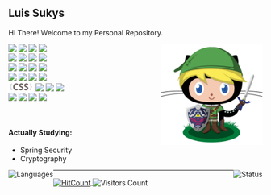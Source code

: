 ## Luis Sukys

<p>
  Hi There!
  Welcome to my Personal Repository.
</p>

<img width="40%" align="right" alt="Github" src="img/git_link.jpeg" />

<!-- Languages and tools. Check the  alignment.  Logos from: https://www.vectorlogo.zone or https://simpleicons.org/ -->
<p>
  <code><img width="10%" src="https://www.vectorlogo.zone/logos/java/java-ar21.svg"></code>
  <code><img width="10%" src="https://www.vectorlogo.zone/logos/springio/springio-ar21.svg"></code>
  <code><img width="10%" src="https://www.vectorlogo.zone/logos/hibernate/hibernate-ar21.svg"></code>
  <code><img width="10%" src="https://www.vectorlogo.zone/logos/javaee_glassfish/javaee_glassfish-ar21.svg"></code>
  <br />
  <code><img width="10%" src="https://www.vectorlogo.zone/logos/docker/docker-ar21.svg"></code>
  <code><img width="10%" src="https://www.vectorlogo.zone/logos/github/github-ar21.svg"></code>
  <code><img width="10%" src="https://www.vectorlogo.zone/logos/gitlab/gitlab-ar21.svg"></code>
  <code><img width="10%" src="https://www.vectorlogo.zone/logos/bitbucket/bitbucket-ar21.svg"></code>
  <br>
  <code><img width="10%" src="https://www.vectorlogo.zone/logos/wildfly/wildfly-ar21.svg"></code>
  <code><img width="10%" src="https://www.vectorlogo.zone/logos/mysql/mysql-ar21.svg"></code>
  <code><img width="10%" src="https://www.vectorlogo.zone/logos/postgresql/postgresql-ar21.svg"></code>
  <code><img width="10%" src="https://www.vectorlogo.zone/logos/rabbitmq/rabbitmq-ar21.svg"></code>
  <br />
  <code><img width="10%" src="http://maven.apache.org/images/maven-logo-black-on-white.png"></code>
  <code><img width="10%" src="https://www.vectorlogo.zone/logos/php/php-ar21.svg"></code>
  <code><img width="10%" src="https://www.vectorlogo.zone/logos/apache/apache-ar21.svg"></code>
  <code><img width="10%" src="https://www.vectorlogo.zone/logos/w3_html5/w3_html5-ar21.svg"></code>
  <br />
  <code><img width="10%" src="img/css.png"></code>
  <code><img width="10%" src="https://www.vectorlogo.zone/logos/javascript/javascript-ar21.svg"></code>
  <code><img width="10%" src="https://www.vectorlogo.zone/logos/getbootstrap/getbootstrap-ar21.svg"></code>
  <code><img width="10%" src="https://www.primefaces.org/wp-content/uploads/2018/05/primetek_logo.png"></code>
  <br />
  <code><img width="10%" src="https://www.vectorlogo.zone/logos/python/python-ar21.svg"></code>
  <code><img width="10%" src="https://www.vectorlogo.zone/logos/linux/linux-ar21.svg"></code>
  <code><img width="10%" src="https://www.vectorlogo.zone/logos/gnu_bash/gnu_bash-ar21.svg"></code>
  <code><img width="10%" src="https://www.vectorlogo.zone/logos/json/json-ar21.svg"></code>
  <br/>
</p>
<br />

#### Actually Studying: 
   - Spring Security
   - Cryptography

<p>
  <a href="https://github.com/sukys/github-readme-stats" target="_blank">
    <img align="left" alt="Languages" src="https://github-readme-stats.vercel.app/api/top-langs/?username=sukys&theme=tokyonight" />
  </a>
  <a href="https://github.com/sukys/github-readme-stats" target="_blank" >
    <img align="right" alt="Status" src="https://github-readme-stats.vercel.app/api?username=sukys&count_private=true&show_icons=true&theme=tokyonight" />
  </a>
</p>
<hr />

<p>
  <a href="http://hits.dwyl.com/sukys/sukys" target="_blank">
    <img align="center" alt="HitCount" src="http://hits.dwyl.com/sukys/sukys.svg" />
  </a>
    <img align="center" alt="Visitors Count" src="https://visitor-badge.glitch.me/badge?page_id=sukys.sukys" />
</p>
